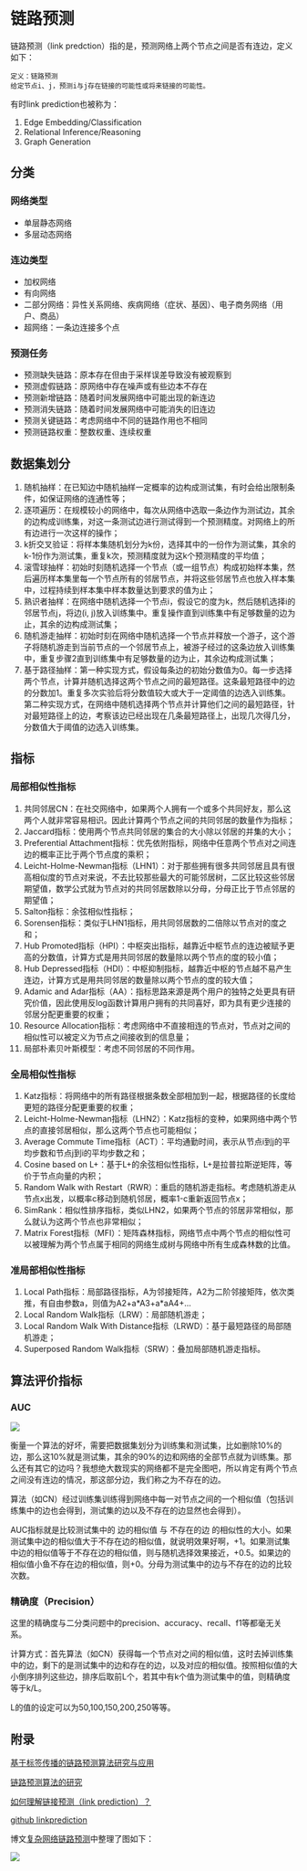 # 链路预测
链路预测（link predction）指的是，预测网络上两个节点之间是否有连边，定义如下：

```
定义：链路预测
给定节点i、j，预测i与j存在链接的可能性或将来链接的可能性。
```

有时link prediction也被称为：
1. Edge Embedding/Classification
2. Relational Inference/Reasoning
3. Graph Generation
## 分类
### 网络类型
* 单层静态网络
* 多层动态网络

### 连边类型
* 加权网络
* 有向网络
* 二部分网络：异性关系网络、疾病网络（症状、基因）、电子商务网络（用户、商品）
* 超网络：一条边连接多个点

### 预测任务
* 预测缺失链路：原本存在但由于采样误差导致没有被观察到
* 预测虚假链路：原网络中存在噪声或有些边本不存在
* 预测新增链路：随着时间发展网络中可能出现的新连边
* 预测消失链路：随着时间发展网络中可能消失的旧连边
* 预测关键链路：考虑网络中不同的链路作用也不相同
* 预测链路权重：整数权重、连续权重
## 数据集划分
1. 随机抽样：在已知边中随机抽样一定概率的边构成测试集，有时会给出限制条件，如保证网络的连通性等；
2. 逐项遍历：在规模较小的网络中，每次从网络中选取一条边作为测试边，其余的边构成训练集，对这一条测试边进行测试得到一个预测精度。对网络上的所有边进行一次这样的操作；
3. k折交叉验证：将样本集随机划分为k份，选择其中的一份作为测试集，其余的k-1份作为测试集，重复k次，预测精度就为这k个预测精度的平均值；
4. 滚雪球抽样：初始时刻随机选择一个节点（或一组节点）构成初始样本集，然后遍历样本集里每一个节点所有的邻居节点，并将这些邻居节点也放入样本集中，过程持续到样本集中样本数量达到要求的值为止；
5. 熟识者抽样：在网络中随机选择一个节点i，假设它的度为k，然后随机选择i的邻居节点j，将边(i, j)放入训练集中。重复操作直到训练集中有足够数量的边为止，其余的边构成测试集；
6. 随机游走抽样：初始时刻在网络中随机选择一个节点并释放一个游子，这个游子将随机游走到当前节点的一个邻居节点上，被游子经过的这条边放入训练集中，重复步骤2直到训练集中有足够数量的边为止，其余边构成测试集；
7. 基于路径抽样：第一种实现方式，假设每条边的初始分数值为0。每一步选择两个节点，计算并随机选择这两个节点之间的最短路径。这条最短路径中的边的分数加1。重复多次实验后将分数值较大或大于一定阈值的边选入训练集。第二种实现方式，在网络中随机选择两个节点并计算他们之间的最短路径，针对最短路径上的边，考察该边已经出现在几条最短路径上，出现几次得几分，分数值大于阈值的边选入训练集。

## 指标
### 局部相似性指标
1. 共同邻居CN：在社交网络中，如果两个人拥有一个或多个共同好友，那么这两个人就非常容易相识。因此计算两个节点之间的共同邻居的数量作为指标；
2. Jaccard指标：使用两个节点共同邻居的集合的大小除以邻居的并集的大小；
3. Preferential Attachment指标：优先依附指标，网络中任意两个节点对之间连边的概率正比于两个节点度的乘积；
4. Leicht-Holme-Newman指标（LHN1）：对于那些拥有很多共同邻居且具有很高相似度的节点对来说，不去比较那些最大的可能邻居树，二区比较这些邻居期望值，数学公式就为节点对的共同邻居数除以分母，分母正比于节点邻居的期望值；
5. Salton指标：余弦相似性指标；
6. Sorensen指标：类似于LHN1指标，用共同邻居数的二倍除以节点对的度之和；
7. Hub Promoted指标（HPI）：中枢突出指标，越靠近中枢节点的连边被赋予更高的分数值，计算方式是用共同邻居的数量除以两个节点的度的较小值；
8. Hub Depressed指标（HDI）：中枢抑制指标，越靠近中枢的节点越不易产生连边，计算方式是用共同邻居的数量除以两个节点的度的较大值；
9. Adamic and Adar指标（AA）：指标思路来源是两个用户的独特之处更具有研究价值，因此使用反log函数计算用户拥有的共同喜好，即为具有更少连接的邻居分配更重要的权重；
10. Resource Allocation指标：考虑网络中不直接相连的节点对，节点对之间的相似性可以被定义为节点之间接收到的信息量；
11. 局部朴素贝叶斯模型：考虑不同邻居的不同作用。

### 全局相似性指标
1. Katz指标：将网络中的所有路径根据条数全部相加到一起，根据路径的长度给更短的路径分配更重要的权重；
2. Leicht-Holme-Newman指标（LHN2）：Katz指标的变种，如果网络中两个节点的直接邻居相似，那么这两个节点也可能相似；
3. Average Commute Time指标（ACT）：平均通勤时间，表示从节点i到j的平均步数和节点j到i的平均步数之和；
4. Cosine based on L+：基于L+的余弦相似性指标，L+是拉普拉斯逆矩阵，等价于节点向量的内积；
5. Random Walk with Restart（RWR）：重启的随机游走指标。考虑随机游走从节点x出发，以概率c移动到随机邻居，概率1-c重新返回节点x；
6. SimRank：相似性排序指标，类似LHN2，如果两个节点的邻居非常相似，那么就认为这两个节点也非常相似；
7. Matrix Forest指标（MFI）：矩阵森林指标，网络节点中两个节点的相似性可以被理解为两个节点属于相同的网络生成树与网络中所有生成森林数的比值。
### 准局部相似性指标
1. Local Path指标：局部路径指标，A为邻接矩阵，A2为二阶邻接矩阵，依次类推，有自由参数a，则值为A2+a\*A3+a\*aA4+...
2. Local Random Walk指标（LRW）：局部随机游走；
3. Local Random Walk With Distance指标（LRWD）：基于最短路径的局部随机游走；
4. Superposed Random Walk指标（SRW）：叠加局部随机游走指标。

## 算法评价指标
### AUC
![](img/link_prediction/auc.png)

衡量一个算法的好坏，需要把数据集划分为训练集和测试集，比如删除10%的边，那么这10%就是测试集，其余的90%的边和网络的全部节点就为训练集。那么还有其它的边吗？我想绝大数现实的网络都不是完全图吧，所以肯定有两个节点之间没有连边的情况，那这部分边，我们称之为不存在的边。

算法（如CN）经过训练集训练得到网络中每一对节点之间的一个相似值（包括训练集中的边也会得到，测试集的边以及不存在的边显然也会得到）。

AUC指标就是比较测试集中的 边的相似值 与 不存在的边 的相似性的大小。如果测试集中边的相似值大于不存在边的相似值，就说明效果好啊，+1。如果测试集中边的相似值等于不存在边的相似值，则与随机选择效果接近，+0.5。如果边的相似值小鱼不存在边的相似值，则+0。分母为测试集中的边与不存在的边的比较次数。 
### 精确度（Precision）
这里的精确度与二分类问题中的precision、accuracy、recall、f1等都毫无关系。

计算方式：首先算法（如CN）获得每一个节点对之间的相似值，这时去掉训练集中的边，剩下的是测试集中的边和存在的边，以及对应的相似值。按照相似值的大小倒序排列这些边，排序后取前L个，若其中有k个值为测试集中的值，则精确度等于k/L。

L的值的设定可以为50,100,150,200,250等等。

## 附录
[基于标签传播的链路预测算法研究与应用](https://www.docin.com/p-990032349-f2.html)

[链路预测算法的研究](https://www.docin.com/p-2120989127.html?docfrom=rrela)

[如何理解链接预测（link prediction）？](https://www.zhihu.com/question/273499382?sort=created)

[github linkprediction](https://github.com/lucashu1/link-prediction)

博文[复杂网络链路预测](https://blog.csdn.net/DSTJWJW/article/details/85075661)中整理了图如下：

![](img/link_prediction/intro.png)
